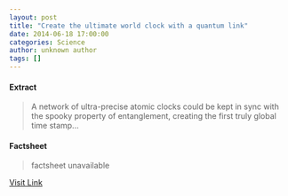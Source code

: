 ```yaml
---
layout: post
title: "Create the ultimate world clock with a quantum link"
date: 2014-06-18 17:00:00
categories: Science
author: unknown author
tags: []
---
```



#### Extract
>A network of ultra-precise atomic clocks could be kept in sync with the spooky property of entanglement, creating the first truly global time stamp...

#### Factsheet
>factsheet unavailable

[Visit Link](http://feeds.newscientist.com/c/749/f/10896/s/3ba2b6ad/sc/4/l/0L0Snewscientist0N0Carticle0Cmg222297420B70A0A0Ecreate0Ethe0Eultimate0Eworld0Eclock0Ewith0Ea0Equantum0Elink0Bhtml0Dcmpid0FRSS0QNSNS0Q20A120EGLOBAL0Qmagcontents/story01.htm)


